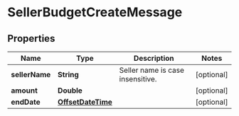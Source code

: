 

# SellerBudgetCreateMessage

## Properties

Name | Type | Description | Notes
------------ | ------------- | ------------- | -------------
**sellerName** | **String** | Seller name is case insensitive. |  [optional]
**amount** | **Double** |  |  [optional]
**endDate** | [**OffsetDateTime**](OffsetDateTime.md) |  |  [optional]



